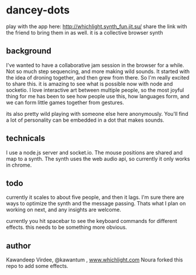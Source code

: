 dancey-dots
===========

play with the app here: http://whichlight.synth_fun.jit.su/
share the link with the friend to bring them in as well. 
it is a collective browser synth

background
----------
I've wanted to have a collaborative jam session in the browser for a while.  Not
so much step sequencing, and more making wild sounds.  It started with the idea
of droning together, and then grew from there.  So I'm really excited to share
this.  it is amazing to see what is possible now with node and socketio.  I love interactive art between multiple people, so the most joyful thing
for me has been to see how people use this, how languages form, and we can form
little games together from gestures.   

its also pretty wild playing with someone else here anonymously.
You'll find a lot of personality can be embedded in a dot that makes sounds. 


technicals
----------
I use a node.js server and socket.io.  The mouse positions are shared and map
to a synth.  The synth uses the web audio api, so currently it only works in
chrome.

todo
----
currently it scales to about five people, and then it lags.  I'm sure there are
ways to optimize the synth and the message passing.  Thats what I plan on
working on next, and any insights are welcome. 

currently you hit spacebar to see the keyboard commands for different effects. this needs to be something more obvious.

author
------
Kawandeep Virdee, @kawantum , www.whichlight.com
Noura forked this repo to add some effects.

